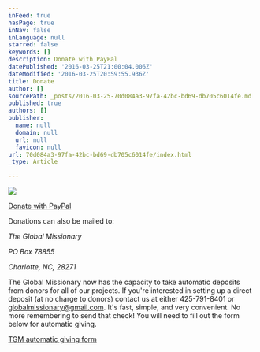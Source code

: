 ```yaml
---
inFeed: true
hasPage: true
inNav: false
inLanguage: null
starred: false
keywords: []
description: Donate with PayPal
datePublished: '2016-03-25T21:00:04.006Z'
dateModified: '2016-03-25T20:59:55.936Z'
title: Donate
author: []
sourcePath: _posts/2016-03-25-70d084a3-97fa-42bc-bd69-db705c6014fe.md
published: true
authors: []
publisher:
  name: null
  domain: null
  url: null
  favicon: null
url: 70d084a3-97fa-42bc-bd69-db705c6014fe/index.html
_type: Article

---
```

![](https://the-grid-user-content.s3-us-west-2.amazonaws.com/154cc523-b75f-4392-8635-e83303928f34.jpg)

[Donate with PayPal][0]

Donations can also be mailed to:

_The Global Missionary_

_PO Box 78855_

_Charlotte, NC, 28271_

The Global Missionary now has the capacity to take automatic deposits from donors for all of our projects.  If you're interested in setting up a direct deposit (at no charge to donors) contact us at either 425-791-8401 or globalmissionary@gmail.com.  It's fast, simple, and very convenient.  No more remembering to send that check! You will need to fill out the form below for automatic giving.

[TGM automatic giving form][1]

[0]: https://www.paypal.com/us/cgi-bin/webscr?cmd=_flow&SESSION=Ryw79IP1syVOrrGHgE78brgXW20OTgxV1IHca3d1-qVcyUzpieU7ZRNCV7a&dispatch=5885d80a13c0db1f8e263663d3faee8defcd6970d4fd9d661117ac2649af92bb
[1]: http://www.globalmissionary.org/wp-content/uploads/2012/01/TGM.ACHForm.pdf